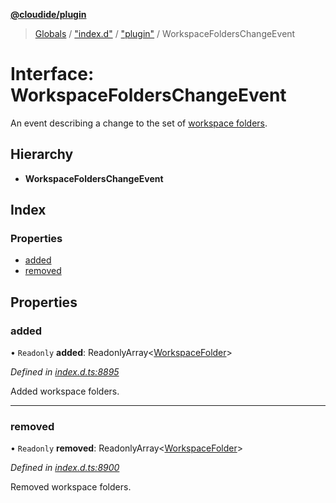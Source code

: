 **[@cloudide/plugin](../README.md)**

> [Globals](../README.md) / ["index.d"](../modules/_index_d_.md) / ["plugin"](../modules/_index_d_._plugin_.md) / WorkspaceFoldersChangeEvent

# Interface: WorkspaceFoldersChangeEvent

An event describing a change to the set of [workspace folders](#workspace.workspaceFolders).

## Hierarchy

* **WorkspaceFoldersChangeEvent**

## Index

### Properties

* [added](_index_d_._plugin_.workspacefolderschangeevent.md#added)
* [removed](_index_d_._plugin_.workspacefolderschangeevent.md#removed)

## Properties

### added

• `Readonly` **added**: ReadonlyArray\<[WorkspaceFolder](_index_d_._plugin_.workspacefolder.md)>

*Defined in [index.d.ts:8895](https://github.com/huaweicloud/cloudide-plugin-api/blob/1ab5ef8/index.d.ts#L8895)*

Added workspace folders.

___

### removed

• `Readonly` **removed**: ReadonlyArray\<[WorkspaceFolder](_index_d_._plugin_.workspacefolder.md)>

*Defined in [index.d.ts:8900](https://github.com/huaweicloud/cloudide-plugin-api/blob/1ab5ef8/index.d.ts#L8900)*

Removed workspace folders.
